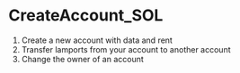 # CreateAccount_SOL
1. Create a new account with data and rent
2. Transfer lamports from your account to another account
3.  Change the owner of an account
